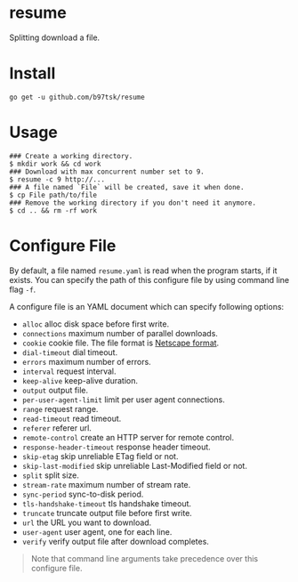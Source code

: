 # resume

Splitting download a file.

# Install

```
go get -u github.com/b97tsk/resume
```

# Usage

```console
### Create a working directory.
$ mkdir work && cd work
### Download with max concurrent number set to 9.
$ resume -c 9 http://...
### A file named `File` will be created, save it when done.
$ cp File path/to/file
### Remove the working directory if you don't need it anymore.
$ cd .. && rm -rf work
```

# Configure File

By default, a file named `resume.yaml` is read when the program starts, if it exists.
You can specify the path of this configure file by using command line flag `-f`.

A configure file is an YAML document which can specify following options:

- `alloc` alloc disk space before first write.
- `connections` maximum number of parallel downloads.
- `cookie` cookie file. The file format is [Netscape format](https://unix.stackexchange.com/a/210282).
- `dial-timeout` dial timeout.
- `errors` maximum number of errors.
- `interval` request interval.
- `keep-alive` keep-alive duration.
- `output` output file.
- `per-user-agent-limit` limit per user agent connections.
- `range` request range.
- `read-timeout` read timeout.
- `referer` referer url.
- `remote-control` create an HTTP server for remote control.
- `response-header-timeout` response header timeout.
- `skip-etag` skip unreliable ETag field or not.
- `skip-last-modified` skip unreliable Last-Modified field or not.
- `split` split size.
- `stream-rate` maximum number of stream rate.
- `sync-period` sync-to-disk period.
- `tls-handshake-timeout` tls handshake timeout.
- `truncate` truncate output file before first write.
- `url` the URL you want to download.
- `user-agent` user agent, one for each line.
- `verify` verify output file after download completes.

> Note that command line arguments take precedence over this configure file.
